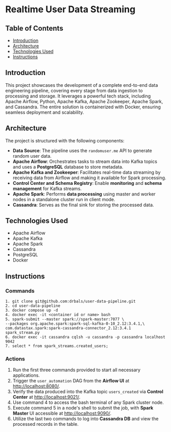 # Realtime User Data Streaming 

## Table of Contents
- [Introduction](#introduction)
- [Architecture](#architecture)
- [Technologies Used](#technologies-used)
- [Instructions](#instructions)



## Introduction

This project showcases the development of a complete end-to-end data engineering pipeline, covering every stage from data ingestion to processing and storage. It leverages a powerful tech stack, including Apache Airflow, Python, Apache Kafka, Apache Zookeeper, Apache Spark, and Cassandra. The entire solution is containerized with Docker, ensuring seamless deployment and scalability.
## Architecture

The project is structured with the following components:

- **Data Source**: The pipeline uses the `randomuser.me` API to generate random user data.
- **Apache Airflow**: Orchestrates tasks to stream data into Kafka topics and uses a **PostgreSQL** database to store metadata.
- **Apache Kafka and Zookeeper**: Facilitates real-time data streaming by receiving data from Airflow and making it available for Spark processing.
- **Control Center and Schema Registry**: Enable **monitoring** and **schema management** for Kafka streams.
- **Apache Spark**: Performs **data processing** using master and worker nodes in a standalone cluster run in client mode.
- **Cassandra**: Serves as the final sink for storing the processed data.

## Technologies Used

- Apache Airflow
- Apache Kafka
- Apache Spark
- Cassandra
- PostgreSQL
- Docker

## Instructions

### Commands
```commandline
1. git clone git@github.com:drbals/user-data-pipeline.git
2. cd user-data-pipeline
3. docker compose up -d
4. docker exec -it <container id or name> bash
5. spark-submit --master spark://spark-master:7077 \
--packages org.apache.spark:spark-sql-kafka-0-10_2.12:3.4.1,\
com.datastax.spark:spark-cassandra-connector_2.12:3.4.1 spark_stream.py
6. docker exec -it cassandra cqlsh -u cassandra -p cassandra localhost 9042
7. select * from spark_streams.created_users;
```
### Actions
1. Run the first three commands provided to start all necessary applications.
2. Trigger the `user_automation` DAG from the **Airflow UI** at [http://localhost:8080/](http://localhost:8080/).
3. Verify the data produced into the Kafka topic `users_created` via **Control Center** at [http://localhost:9021/](http://localhost:9021/).
4. Use command 4 to access the bash terminal of any Spark cluster node.
5. Execute command 5 in a node's shell to submit the job, with **Spark Master** UI accessible at [http://localhost:9090/](http://localhost:9090/).
6. Utilize the last two commands to log into **Cassandra DB** and view the processed records in the table.
